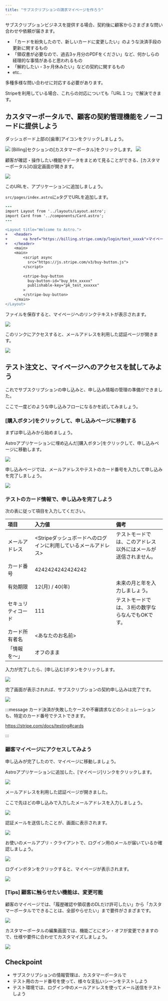 ```yaml
---
title: "サブスクリプションの請求マイページを作ろう"
---
```



サブスクリプションビジネスを提供する場合、契約後に顧客からさまざまな問い合わせや依頼が届きます。

- 「カードを紛失したので、新しいカードに変更したい」のような決済手段の更新に関するもの
- 「領収書が必要なので、過去3ヶ月分のPDFをください」など、何かしらの経理的な事情があると思われるもの
- 「解約したい・3ヶ月休みたい」などの契約に関するもの
- etc..

多種多様な問い合わせに対応する必要があります。

Stripeを利用している場合、これらの対応についても「URL１つ」で解決できます。

## カスタマーポータルで、顧客の契約管理機能をノーコードに提供しよう

ダッシュボード上部の[歯車]アイコンをクリックしましょう。

![](https://storage.googleapis.com/zenn-user-upload/33b810652885-20230526.png)
[Billing]セクションの[カスタマーポータル]をクリックします。
![](https://storage.googleapis.com/zenn-user-upload/c184adbbfb68-20230526.png)

顧客が確認・操作したい機能やデータをまとめて見ることができる、[カスタマーポータル]の設定画面が開きます。

![](https://storage.googleapis.com/zenn-user-upload/62805f50a4f7-20230526.png)

このURLを、アプリケーションに追加しましょう。


`src/pages/index.astro`に`a`タグでURLを追加します。

```diff html:src/pages/index.astro
---
import Layout from '../layouts/Layout.astro';
import Card from '../components/Card.astro';
---

<Layout title="Welcome to Astro.">
+	<header>
+		<a href="https://billing.stripe.com/p/login/test_xxxxk">マイページ</a>
+	</header>
	<main>
	<main>
		<script async
		  src="https://js.stripe.com/v3/buy-button.js">
		</script>
		
		<stripe-buy-button
		  buy-button-id="buy_btn_xxxxx"
		  publishable-key="pk_test_xxxxxx"
		>
		</stripe-buy-button>
	</main>
</Layout>
```

ファイルを保存すると、マイページへのリンクテキストが表示されます。

![](https://storage.googleapis.com/zenn-user-upload/68e6ecad8d60-20230623.png)

このリンクにアクセスすると、メールアドレスを利用した認証ページが開きます。

![](https://storage.googleapis.com/zenn-user-upload/c6ef9b1105de-20230526.png)

## テスト注文と、マイページへのアクセスを試してみよう

これでサブスクリプションの申し込みと、申し込み情報の管理の準備ができました。

ここで一度どのような申し込みフローになるかを試してみましょう。

### [購入ボタン]をクリックして、申し込みページに移動する

まずは申し込みから始めましょう。

Astroアプリケーションに埋め込んだ[購入ボタン]をクリックして、申し込みページに移動します。

![](https://storage.googleapis.com/zenn-user-upload/e8e29a54f9aa-20230623.png)

申し込みページでは、メールアドレスやテストのカード番号を入力して申し込みを完了しましょう。

![](https://storage.googleapis.com/zenn-user-upload/12d65cff0056-20230623.png)

### テストのカード情報で、申し込みを完了しよう

次の表に従って項目を入力してください。

|項目|入力値|備考|
|:--|:--|:--|
|メールアドレス|<Stripeダッシュボードへのログインに利用しているメールアドレス>|テストモードでは、このアドレス以外にはメールが送信されません。|
|カード番号|4242424242424242||
|有効期限|12(月) / 40(年)|未来の月と年を入力しましょう。|
|セキュリティコード|111|テストモードでは、３桁の数字ならなんでもOKです。|
|カード所有者名|<あなたのお名前>||
|「情報を〜」|オフのまま||

入力が完了したら、[申し込む]ボタンをクリックします。

![](https://storage.googleapis.com/zenn-user-upload/ba0670a52c1d-20230623.png)

完了画面が表示されれば、サブスクリプションの契約申し込みは完了です。

![](https://storage.googleapis.com/zenn-user-upload/76989d20a587-20230623.png)


:::message
カード決済が失敗したケースや不審請求などのシミュレーションも、特定のカード番号でテストできます。

https://stripe.com/docs/testing#cards

:::

### 顧客マイページにアクセスしてみよう

申し込みが完了したので、マイページに移動しましょう。

Astroアプリケーションに追加した、[マイページ]リンクをクリックします。

![](https://storage.googleapis.com/zenn-user-upload/68e6ecad8d60-20230623.png)

メールアドレスを利用した認証ページが開きました。

ここで先ほどの申し込みで入力したメールアドレスを入力しましょう。

![](https://storage.googleapis.com/zenn-user-upload/c6ef9b1105de-20230526.png)

認証メールを送信したことが、画面に表示されます。

![](https://storage.googleapis.com/zenn-user-upload/db537e10b467-20230623.png)

お使いのメールアプリ・クライアントで、ログイン用のメールが届いているか確認しましょう。

![](https://storage.googleapis.com/zenn-user-upload/5ee7e753d029-20230623.png)

ログインボタンをクリックすると、マイページが表示されます。

![](https://storage.googleapis.com/zenn-user-upload/dfc59bd91a3d-20230623.png)

### [Tips] 顧客に触らせたい機能は、変更可能

顧客のマイページでは、「履歴確認や領収書のDLだけ許可したい」から「カスタマーポータルでできることは、全部やらせたい」まで要件がさまざまです。

![](https://storage.googleapis.com/zenn-user-upload/2ba6f5cc7e94-20230526.png)

カスタマーポータルの編集画面では、機能ごとにオン・オフが変更できますので、仕様や要件に合わせてカスタマイズしましょう。

![](https://storage.googleapis.com/zenn-user-upload/fa421792cb5a-20230526.png)


## Checkpoint

- サブスクリプションの情報管理は、カスタマーポータルで
- テスト用のカード番号を使って、様々な支払いシーンをテストしよう
- テスト環境では、ログイン中のメールアドレスを使ってメール送信をテストしよう